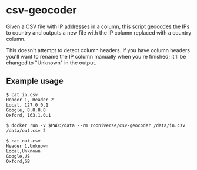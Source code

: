 # csv-geocoder

Given a CSV file with IP addresses in a column, this script geocodes the IPs to
country and outputs a new file with the IP column replaced with a country
column.

This doesn't attempt to detect column headers. If you have column headers you'll
want to rename the IP column manually when you're finished; it'll be changed to
"Unknown" in the output.

## Example usage

```
$ cat in.csv
Header 1, Header 2
Local, 127.0.0.1
Google, 8.8.8.8
Oxford, 163.1.0.1

$ docker run -v $PWD:/data --rm zooniverse/csv-geocoder /data/in.csv /data/out.csv 2

$ cat out.csv
Header 1,Unknown
Local,Unknown
Google,US
Oxford,GB
```

